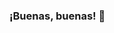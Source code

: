 ### ¡Buenas, buenas! 👋

<!--
**gerardoeseg/gerardoeseg** is a ✨ _special_ ✨ repository because its `README.md` (this file) appears on your GitHub profile.

Here are some ideas to get you started:

- 🔭 I’m currently just practicing.
